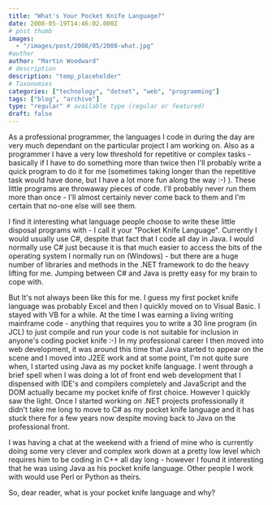 ```yaml
---
title: "What's Your Pocket Knife Language?"
date: 2008-05-19T14:46:02.000Z
# post thumb
images:
  - "/images/post/2008/05/2008-what.jpg"
#author
author: "Martin Woodward"
# description
description: "temp_placeholder"
# Taxonomies
categories: ["technology", "dotnet", "web", "programming"]
tags: ["blog", "archive"]
type: "regular" # available type (regular or featured)
draft: false
---
```


As a professional programmer, the languages I code in during the day are very much dependant on the particular project I am working on. Also as a programmer I have a very low threshold for repetitive or complex tasks - basically if I have to do something more than twice then I'll probably write a quick program to do it for me (sometimes taking longer than the repetitive task would have done, but I have a lot more fun along the way :-) ). These little programs are throwaway pieces of code. I'll probably never run them more than once - I'll almost certainly never come back to them and I'm certain that no-one else will see them.

I find it interesting what language people choose to write these little disposal programs with - I call it your "Pocket Knife Language". Currently I would usually use C#, despite that fact that I code all day in Java. I would normally use C# just because it is that much easier to access the bits of the operating system I normally run on (Windows) - but there are a huge number of libraries and methods in the .NET framework to do the heavy lifting for me. Jumping between C# and Java is pretty easy for my brain to cope with.

But It's not always been like this for me. I guess my first pocket knife language was probably Excel and then I quickly moved on to Visual Basic. I stayed with VB for a while. At the time I was earning a living writing mainframe code - anything that requires you to write a 30 line program (in JCL) to just compile and run your code is not suitable for inclusion in anyone's coding pocket knife :-) In my professional career I then moved into web development, it was around this time that Java started to appear on the scene and I moved into J2EE work and at some point, I'm not quite sure when, I started using Java as my pocket knife language. I went through a brief spell when I was doing a lot of front end web development that I dispensed with IDE's and compilers completely and JavaScript and the DOM actually became my pocket knife of first choice. However I quickly saw the light. Once I started working on .NET projects professionally it didn't take me long to move to C# as my pocket knife language and it has stuck there for a few years now despite moving back to Java on the professional front.

I was having a chat at the weekend with a friend of mine who is currently doing some very clever and complex work down at a pretty low level which requires him to be coding in C++ all day long - however I found it interesting that he was using Java as his pocket knife language. Other people I work with would use Perl or Python as theirs.

So, dear reader, what is your pocket knife language and why?
